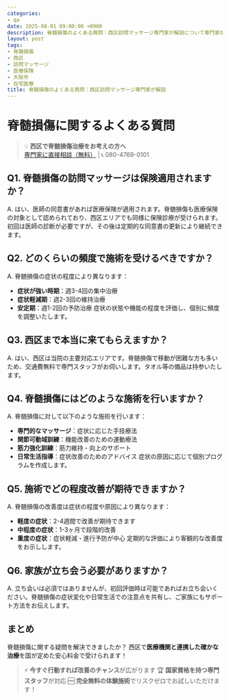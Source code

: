 ```yaml
---
categories:
- qa
date: 2025-08-01 09:00:00 +0900
description: 脊髄損傷のよくある質問｜西区訪問マッサージ専門家が解説について専門家が解説。脊髄損傷でお困りの西区の方へ、医療保険適用の訪問マッサージで症状改善をサポートします。
layout: post
tags:
- 脊髄損傷
- 西区
- 訪問マッサージ
- 医療保険
- 大阪市
- 在宅医療
title: 脊髄損傷のよくある質問｜西区訪問マッサージ専門家が解説
---
```



# 脊髄損傷に関するよくある質問

> 💡 **西区で脊髄損傷治療をお考えの方へ**  
> [専門家に直接相談（無料）](https://peraichi.com/landing_pages/view/himawari-massage/) | 📞 080-4769-0101

## Q1. 脊髄損傷の訪問マッサージは保険適用されますか？
A. はい、医師の同意書があれば医療保険が適用されます。脊髄損傷も医療保険の対象として認められており、西区エリアでも同様に保険診療が受けられます。初回は医師の診断が必要ですが、その後は定期的な同意書の更新により継続できます。

## Q2. どのくらいの頻度で施術を受けるべきですか？
A. 脊髄損傷の症状の程度により異なります：
- **症状が強い時期**：週3-4回の集中治療
- **症状軽減期**：週2-3回の維持治療
- **安定期**：週1-2回の予防治療
症状の状態や機能の程度を評価し、個別に頻度を調整いたします。

## Q3. 西区まで本当に来てもらえますか？
A. はい、西区は当院の主要対応エリアです。脊髄損傷で移動が困難な方も多いため、交通費無料で専門スタッフがお伺いします。タオル等の備品は持参いたします。

## Q4. 脊髄損傷にはどのような施術を行いますか？
A. 脊髄損傷に対して以下のような施術を行います：
- **専門的なマッサージ**：症状に応じた手技療法
- **関節可動域訓練**：機能改善のための運動療法
- **筋力強化訓練**：筋力維持・向上のサポート
- **日常生活指導**：症状改善のためのアドバイス
症状の原因に応じて個別プログラムを作成します。

## Q5. 施術でどの程度改善が期待できますか？
A. 脊髄損傷の改善度は症状の程度や原因により異なります：
- **軽度の症状**：2-4週間で改善が期待できます
- **中程度の症状**：1-3ヶ月で段階的改善
- **重度の症状**：症状軽減・進行予防が中心
定期的な評価により客観的な改善度をお示しします。

## Q6. 家族が立ち会う必要がありますか？
A. 立ち会いは必須ではありませんが、初回評価時は可能であればお立ち会いください。脊髄損傷の症状変化や日常生活での注意点を共有し、ご家族にもサポート方法をお伝えします。

## まとめ
脊髄損傷に関する疑問を解決できましたか？
西区で**医療機関と連携した確かな治療**を国が定めた安心料金で受けられます！

> ⚡ **今すぐ行動すれば改善のチャンス**が広がります
> 🏆 **国家資格を持つ専門スタッフ**が対応
> 🆓 **完全無料の体験施術**でリスクゼロでお試しいただけます！
